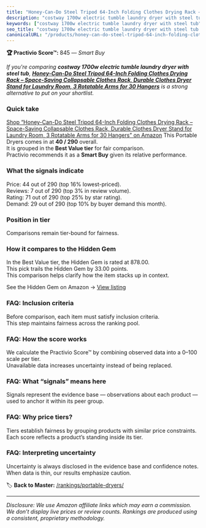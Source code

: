 ```yaml
---
title: "Honey-Can-Do Steel Tripod 64-Inch Folding Clothes Drying Rack – Space-Saving Collapsable Clothes Rack, Durable Clothes Dryer Stand for Laundry Room, 3 Rotatable Arms for 30 Hangers"
description: "costway 1700w electric tumble laundry dryer with steel tub: Data-driven within Best Value ranking using the Practivio Score™. Positioned by quality, value, dem…"
keywords: ["costway 1700w electric tumble laundry dryer with steel tub"]
seo_title: "costway 1700w electric tumble laundry dryer with steel tub — Smart Buy Best Value (2025)"
canonicalURL: "/products/honey-can-do-steel-tripod-64-inch-folding-clothes-drying-rack-space-saving-collapsable-clothes-rack-durable-clothes-dryer-stand-for-laundry-room-3-rotatable-arms-for-30-hangers-B007ZSKJ1K/"
---
```


**🏆 Practivio Score™:** 845 — _Smart Buy_


*If you're comparing **costway 1700w electric tumble laundry dryer with steel tub**, **[Honey-Can-Do Steel Tripod 64-Inch Folding Clothes Drying Rack – Space-Saving Collapsable Clothes Rack, Durable Clothes Dryer Stand for Laundry Room, 3 Rotatable Arms for 30 Hangers](https://www.amazon.com/dp/B007ZSKJ1K?tag=practivio-20)** is a strong alternative to put on your shortlist.*
### Quick take
[Shop “Honey-Can-Do Steel Tripod 64-Inch Folding Clothes Drying Rack – Space-Saving Collapsable Clothes Rack, Durable Clothes Dryer Stand for Laundry Room, 3 Rotatable Arms for 30 Hangers” on Amazon](https://www.amazon.com/dp/B007ZSKJ1K?tag=practivio-20)
This Portable Dryers comes in at **40 / 290** overall.  
It is grouped in the **Best Value tier** for fair comparison.  
Practivio recommends it as a **Smart Buy** given its relative performance.

### What the signals indicate
Price: 44 out of 290 (top 16% lowest-priced).  
Reviews: 7 out of 290 (top 3% in review volume).  
Rating: 71 out of 290 (top 25% by star rating).  
Demand: 29 out of 290 (top 10% by buyer demand this month).

### Position in tier
Comparisons remain tier-bound for fairness.

### How it compares to the Hidden Gem
In the Best Value tier, the Hidden Gem is rated at 878.00.  
This pick trails the Hidden Gem by 33.00 points.  
This comparison helps clarify how the item stacks up in context.  

See the Hidden Gem on Amazon → [View listing](https://www.amazon.com/dp/B08PVYFDCK?tag=practivio-20)

### FAQ: Inclusion criteria
Before comparison, each item must satisfy inclusion criteria.  
This step maintains fairness across the ranking pool.

### FAQ: How the score works
We calculate the Practivio Score™ by combining observed data into a 0–100 scale per tier.  
Unavailable data increases uncertainty instead of being replaced.

### FAQ: What “signals” means here
Signals represent the evidence base — observations about each product — used to anchor it within its peer group.

### FAQ: Why price tiers?
Tiers establish fairness by grouping products with similar price constraints.  
Each score reflects a product’s standing inside its tier.

### FAQ: Interpreting uncertainty
Uncertainty is always disclosed in the evidence base and confidence notes.  
When data is thin, our results emphasize caution.


🏷️ **Back to Master:** [/rankings/portable-dryers/](/rankings/portable-dryers/)

---
_Disclosure: We use Amazon affiliate links which may earn a commission. We don’t display live prices or review counts. Rankings are produced using a consistent, proprietary methodology._
